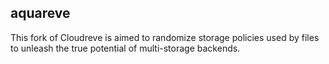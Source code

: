 ## aquareve

This fork of Cloudreve is aimed to randomize storage policies used by files to unleash the true potential of multi-storage backends.